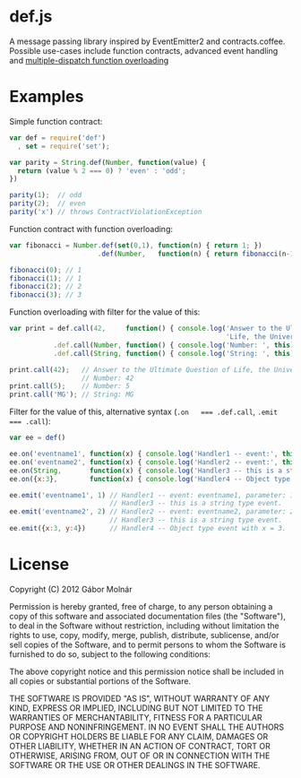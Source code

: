 def.js
======
A message passing library inspired by EventEmitter2 and contracts.coffee.
Possible use-cases include function contracts, advanced event handling and
[multiple-dispatch function overloading](http://en.wikipedia.org/wiki/Multiple_dispatch)

Examples
========
Simple function contract:

```javascript
var def = require('def')
  , set = require('set');

var parity = String.def(Number, function(value) {
  return (value % 2 === 0) ? 'even' : 'odd';
})

parity(1);  // odd
parity(2);  // even
parity('x') // throws ContractViolationException
```

Function contract with function overloading:

```javascript
var fibonacci = Number.def(set(0,1), function(n) { return 1; })
                      .def(Number,   function(n) { return fibonacci(n-1) + fibonacci(n-2); });

fibonacci(0); // 1
fibonacci(1); // 1
fibonacci(2); // 2
fibonacci(3); // 3
```

Function overloading with filter for the value of this:

```javascript
var print = def.call(42,     function() { console.log('Answer to the Ultimate Question of ' +
                                                      'Life, the Universe, and Everything'); }
           .def.call(Number, function() { console.log('Number: ', this); })
           .def.call(String, function() { console.log('String: ', this); })

print.call(42);   // Answer to the Ultimate Question of Life, the Universe, and Everything
                  // Number: 42
print.call(5);    // Number: 5
print.call('MG'); // String: MG
```

Filter for the value of this, alternative syntax (`.on   === .def.call`, `.emit === .call`):

```javascript
var ee = def()

ee.on('eventname1', function(x) { console.log('Handler1 -- event:', this, ', parameter:', x); });
ee.on('eventname2', function(x) { console.log('Handler2 -- event:', this, ', parameter:', x); })
ee.on(String,       function(x) { console.log('Handler3 -- this is a string type event.'); })
ee.on({x:3},        function(x) { console.log('Handler4 -- Object type event with x = 3.'); })

ee.emit('eventname1', 1) // Handler1 -- event: eventname1, parameter: 1
                         // Handler3 -- this is a string type event.
ee.emit('eventname2', 2) // Handler2 -- event: eventname2, parameter: 2
                         // Handler3 -- this is a string type event.
ee.emit({x:3, y:4})      // Handler4 -- Object type event with x = 3.
```

License
=======
Copyright (C) 2012 Gábor Molnár

Permission is hereby granted, free of charge, to any person obtaining a copy of
this software and associated documentation files (the "Software"), to deal in
the Software without restriction, including without limitation the rights to
use, copy, modify, merge, publish, distribute, sublicense, and/or sell copies
of the Software, and to permit persons to whom the Software is furnished to do
so, subject to the following conditions:

The above copyright notice and this permission notice shall be included in all
copies or substantial portions of the Software.

THE SOFTWARE IS PROVIDED "AS IS", WITHOUT WARRANTY OF ANY KIND, EXPRESS OR
IMPLIED, INCLUDING BUT NOT LIMITED TO THE WARRANTIES OF MERCHANTABILITY,
FITNESS FOR A PARTICULAR PURPOSE AND NONINFRINGEMENT. IN NO EVENT SHALL THE
AUTHORS OR COPYRIGHT HOLDERS BE LIABLE FOR ANY CLAIM, DAMAGES OR OTHER
LIABILITY, WHETHER IN AN ACTION OF CONTRACT, TORT OR OTHERWISE, ARISING FROM,
OUT OF OR IN CONNECTION WITH THE SOFTWARE OR THE USE OR OTHER DEALINGS IN THE
SOFTWARE.

